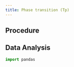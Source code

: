 ```yaml
---
title: Phase transition (Tp) 
---
```


## Procedure

## Data Analysis

```python
import pandas
```


